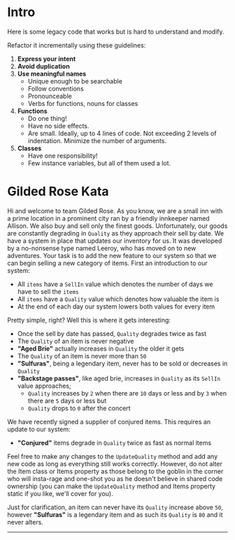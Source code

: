# Intro

Here is some legacy code that works but is hard to understand and modify.

Refactor it incrementally using these guidelines:
1. **Express your intent**
2. **Avoid duplication**
3. **Use meaningful names**
    - Unique enough to be searchable
    - Follow conventions
    - Pronounceable
    - Verbs for functions, nouns for classes
4. **Functions**
    - Do one thing!
    - Have no side effects.
    - Are small. Ideally, up to 4 lines of code. Not exceeding 2 levels of indentation. Minimize the number of arguments.
5. **Classes**
    - Have one responsibility!
    - Few instance variables, but all of them used a lot.

# Gilded Rose Kata

Hi and welcome to team Gilded Rose. As you know, we are a small inn with a prime location in a prominent city ran by a friendly innkeeper named Allison. We also buy and sell only the finest goods. Unfortunately, our goods are constantly degrading in `Quality` as they approach their sell by date. We have a system in place that updates our inventory for us. It was developed by a no-nonsense type named Leeroy, who has moved on to new adventures. Your task is to add the new feature to our system so that we can begin selling a new category of items. First an introduction to our system:

- All `items` have a `SellIn` value which denotes the number of days we have to sell the `items`
- All `items` have a `Quality` value which denotes how valuable the item is
- At the end of each day our system lowers both values for every item

Pretty simple, right? Well this is where it gets interesting:

- Once the sell by date has passed, `Quality` degrades twice as fast
- The `Quality` of an item is never negative
- __"Aged Brie"__ actually increases in `Quality` the older it gets
- The `Quality` of an item is never more than `50`
- __"Sulfuras"__, being a legendary item, never has to be sold or decreases in `Quality`
- __"Backstage passes"__, like aged brie, increases in `Quality` as its `SellIn` value approaches;
	- `Quality` increases by `2` when there are `10` days or less and by `3` when there are `5` days or less but
	- `Quality` drops to `0` after the concert

We have recently signed a supplier of conjured items. This requires an update to our system:

- __"Conjured"__ items degrade in `Quality` twice as fast as normal items

Feel free to make any changes to the `UpdateQuality` method and add any new code as long as everything still works correctly. However, do not alter the Item class or Items property as those belong to the goblin in the corner who will insta-rage and one-shot you as he doesn't believe in shared code ownership (you can make the `UpdateQuality` method and Items property static if you like, we'll cover for you).

Just for clarification, an item can never have its `Quality` increase above `50`, however __"Sulfuras"__ is a legendary item and as such its `Quality` is `80` and it never alters.

---
